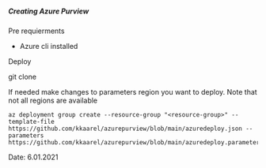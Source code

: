 ##### Creating Azure Purview 

Pre requierments 

+ Azure cli installed 



Deploy

git clone

If needed make changes to parameters region you want to deploy. Note that not all regions are available 

```
az deployment group create --resource-group "<resource-group>" --template-file https://github.com/kkaarel/azurepurview/blob/main/azuredeploy.json --parameters https://github.com/kkaarel/azurepurview/blob/main/azuredeploy.parameters.json
```



Date: 6.01.2021







